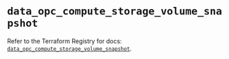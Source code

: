 # `data_opc_compute_storage_volume_snapshot`

Refer to the Terraform Registry for docs: [`data_opc_compute_storage_volume_snapshot`](https://registry.terraform.io/providers/hashicorp/opc/1.4.1/docs/data-sources/compute_storage_volume_snapshot).
